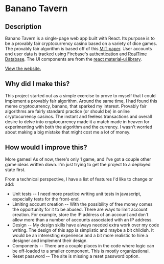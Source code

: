 # Banano Tavern

## Description

Banano Tavern is a single-page web app built with React. Its purpose is to be a 
provably fair cryptocurrency casino based on a variety of dice games. The provably 
fair algorithm is based off of this [MIT paper](https://courses.csail.mit.edu/6.857/2019/project/2-Cen-Fang-Jaba.pdf). User accounts and user data is tracked using Firebase's [authentication](https://firebase.google.com/docs/auth) 
and [RealTime Database](https://firebase.google.com/docs/database). The UI components are from the [react material-ui library](https://material-ui.com/).

[View the website.](https://banano-tavern.web.app)

## Why did I make this?

This project started out as a simple exercise to prove to myself that I could implement a provably fair algorithm. Around the same time, I had found this meme cryptocurrency, banano, that sparked my interest. Provably fair algorithms are fairly standard practice (or should be) in online cryptocurrency casinos. The instant and feeless transactions and overall desire to delve into cryptocurrency made it a match made in heaven for experimenting with both the algorithm and the currency. I wasn't worried about making a big mistake that might cost me a lot of money.

## How would I improve this?

More games! As of now, there's only 1 game, and I've got a couple other game ideas written down. I'm just trying to get the project to a deployed state first.

From a technical perspective, I have a list of features I'd like to change or add:

* Unit tests -- I need more practice writing unit tests in javascript, especially tests for the front-end.
* Limiting account creation -- With the possibility of free money comes the opportunity for it to be abused. There are ways to limit account creation. For example, store the IP address of an account and don't allow more than a number of accounts associated with an IP address.
* Design -- My design skills have always needed extra work over my code writing. The design of this app is simplistic and maybe a bit childish. It would be an interesting experience and a bit more realistic to hire a designer and implement their design.
* Components -- There are a couple places in the code where logic can be off-loaded to a smaller component. This is mostly organizational.
* Reset password -- The site is missing a reset password option.
